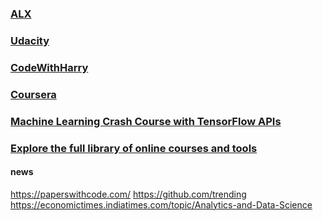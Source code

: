 ### [ALX](https://admissions.alxafrica.com/home#)
### [Udacity](https://www.udacity.com/catalog/all/free/data%20science/any-skill/any-difficulty/any-duration/any-type/most-popular/page-1)
### [CodeWithHarry](https://www.codewithharry.com/videos/how-to-become-a-data-scientist/)
### [Coursera](https://www.coursera.org/browse/data-science)
###  [Machine Learning Crash Course with TensorFlow APIs](https://developers.google.com/machine-learning/crash-course)
### [Explore the full library of online courses and tools](https://grow.google/intl/uk/courses-and-tools/)
#### news
https://paperswithcode.com/
https://github.com/trending
https://economictimes.indiatimes.com/topic/Analytics-and-Data-Science
